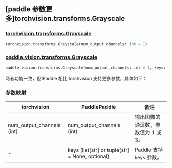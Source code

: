 ## [paddle 参数更多]torchvision.transforms.Grayscale

### [torchvision.transforms.Grayscale](https://pytorch.org/vision/main/generated/torchvision.transforms.Grayscale.html)

```python
torchvision.transforms.Grayscale(num_output_channels: int = 1)
```

### [paddle.vision.transforms.Grayscale](https://www.paddlepaddle.org.cn/documentation/docs/zh/develop/api/paddle/vision/transforms/Grayscale_cn.html)

```python
paddle.vision.transforms.Grayscale(num_output_channels: int = 1, keys: list[str] | tuple[str] = None)
```

两者功能一致，但 Paddle 相比 torchvision 支持更多参数，具体如下：

### 参数映射

| torchvision | PaddlePaddle | 备注                                     |
| -------------------------------- | ----------------------------------- | ---------------------------------------- |
| num_output_channels (int)        | num_output_channels (int)           | 输出图像的通道数，参数值为 1 或 3。       |
| -                                | keys (list[str] or tuple[str] = None, optional)| Paddle 支持 `keys` 参数。 |
